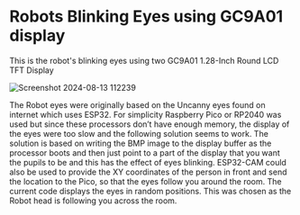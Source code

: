 # Robots Blinking Eyes using GC9A01 display
This is the robot's blinking eyes using two GC9A01 1.28-Inch Round LCD TFT Display

![Screenshot 2024-08-13 112239](https://github.com/user-attachments/assets/d4d73b5c-27c2-40ac-8f5b-01d5ba31416f)

The Robot eyes were originally based on the Uncanny eyes found on internet which uses ESP32. 
For simplicity Raspberry Pico or RP2040 was used but since these processors don’t have enough memory, the display of the eyes were too slow and the following solution seems to work.
The solution is based on writing the BMP image to the display buffer as the processor boots and then just point to a part of the display that you want the pupils to be and this has the effect of eyes blinking.
ESP32-CAM could also be used to provide the XY coordinates of the person in front and send the location to the Pico, so that the eyes follow you around the room.
The current code displays the eyes in random positions. This was chosen as the Robot head is following you across the room.  
